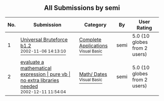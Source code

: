 ﻿<div align="center">

## All Submissions by semi

</div>

No.  | Submission | Category | By   | User Rating
---- | ---------- | -------- | ---- | -----------
1 | [Universal Bruteforce b1\.2<br /><sup>2002-11-06 14:13:10</sup>](https://github.com/Planet-Source-Code/semi-universal-bruteforce-b1-2__1-40804) | [Complete Applications<br /><sup>Visual Basic</sup>](../ByCategory/complete-applications__1-27.md) | semi | 5.0 (10 globes from 2 users)
2 | [evaluate a mathematical expression \| pure vb \| no extra libraries needed<br /><sup>2002-12-11 11:54:04</sup>](https://github.com/Planet-Source-Code/semi-evaluate-a-mathematical-expression-pure-vb-no-extra-libraries-needed__1-41500) | [Math/ Dates<br /><sup>Visual Basic</sup>](../ByCategory/math-dates__1-37.md) | semi | 5.0 (10 globes from 2 users)
